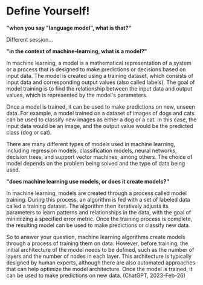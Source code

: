 # Define Yourself!


__"when you say "language model", what is that?"__


Different session...

__"in the context of machine-learning, what is a model?"__

In machine learning, a model is a mathematical representation of a system or a process that is designed to make predictions or decisions based on input data. The model is created using a training dataset, which consists of input data and corresponding output values (also called labels). The goal of model training is to find the relationship between the input data and output values, which is represented by the model's parameters.

Once a model is trained, it can be used to make predictions on new, unseen data. For example, a model trained on a dataset of images of dogs and cats can be used to classify new images as either a dog or a cat. In this case, the input data would be an image, and the output value would be the predicted class (dog or cat).

There are many different types of models used in machine learning, including regression models, classification models, neural networks, decision trees, and support vector machines, among others. The choice of model depends on the problem being solved and the type of data being used.

__"does machine learning use models, or does it create models?"__

In machine learning, models are created through a process called model training. During this process, an algorithm is fed with a set of labeled data called a training dataset. The algorithm then iteratively adjusts its parameters to learn patterns and relationships in the data, with the goal of minimizing a specified error metric. Once the training process is complete, the resulting model can be used to make predictions or classify new data.

So to answer your question, machine learning algorithms create models through a process of training them on data. However, before training, the initial architecture of the model needs to be defined, such as the number of layers and the number of nodes in each layer. This architecture is typically designed by human experts, although there are also automated approaches that can help optimize the model architecture. Once the model is trained, it can be used to make predictions on new data. (ChatGPT, 2023-Feb-26)
